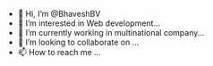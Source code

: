 - 👋 Hi, I’m @BhaveshBV
- 👀 I’m interested in Web development...
- 🌱 I’m currently working in multinational company...
- 💞️ I’m looking to collaborate on ...
- 📫 How to reach me ...

<!---
BhaveshBV/BhaveshBV is a ✨ special ✨ repository because its `README.md` (this file) appears on your GitHub profile.
You can click the Preview link to take a look at your changes.
--->
